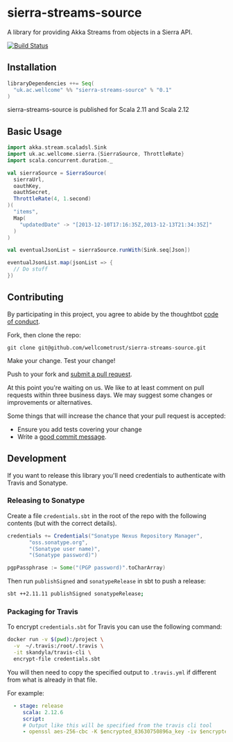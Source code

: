 # sierra-streams-source

A library for providing Akka Streams from objects in a Sierra API.

[![Build Status](https://travis-ci.org/wellcometrust/sierra-streams-source.svg?branch=master)](https://travis-ci.org/wellcometrust/sierra-streams-source)

## Installation

```scala
libraryDependencies ++= Seq(
  "uk.ac.wellcome" %% "sierra-streams-source" % "0.1"
)
```

sierra-streams-source is published for Scala 2.11 and Scala 2.12

## Basic Usage

```Scala
import akka.stream.scaladsl.Sink
import uk.ac.wellcome.sierra.{SierraSource, ThrottleRate}
import scala.concurrent.duration._

val sierraSource = SierraSource(
  sierraUrl, 
  oauthKey, 
  oauthSecret, 
  ThrottleRate(4, 1.second)
)(
  "items", 
  Map(
    "updatedDate" -> "[2013-12-10T17:16:35Z,2013-12-13T21:34:35Z]"
  )
)

val eventualJsonList = sierraSource.runWith(Sink.seq[Json])

eventualJsonList.map(jsonList => {
  // Do stuff
})
```

## Contributing

By participating in this project, you agree to abide by the thoughtbot [code of conduct].

[code of conduct]: https://thoughtbot.com/open-source-code-of-conduct

Fork, then clone the repo:

    git clone git@github.com/wellcometrust/sierra-streams-source.git

Make your change. Test your change!

Push to your fork and [submit a pull request][pr].

[pr]: https://github.com/wellcometrust/sierra-streams-source/compare/

At this point you're waiting on us. We like to at least comment on pull requests
within three business days. We may suggest some changes or improvements or alternatives.

Some things that will increase the chance that your pull request is accepted:

* Ensure you add tests covering your change
* Write a [good commit message][commit].

[commit]: http://tbaggery.com/2008/04/19/a-note-about-git-commit-messages.html

## Development

If you want to release this library you'll need credentials to authenticate with Travis and Sonatype.

### Releasing to Sonatype

Create a file `credentials.sbt` in the root of the repo with the following contents (but with the correct details).

```sbt
credentials += Credentials("Sonatype Nexus Repository Manager",
       "oss.sonatype.org",
       "(Sonatype user name)",
       "(Sonatype password)")

pgpPassphrase := Some("(PGP password)".toCharArray)
```

Then run `publishSigned` and `sonatypeRelease` in sbt to push a release:

```sh
sbt ++2.11.11 publishSigned sonatypeRelease;
```

### Packaging for Travis

To encrypt `credentials.sbt` for Travis you can use the following command:

```sh
docker run -v $(pwd):/project \
  -v  ~/.travis:/root/.travis \
  -it skandyla/travis-cli \
  encrypt-file credentials.sbt
```

You will then need to copy the specified output to `.travis.yml` if different from what is already in that file.

For example:

```yml
  - stage: release
     scala: 2.12.6
     script:
     # Output like this will be specified from the travis cli tool
     - openssl aes-256-cbc -K $encrypted_83630750896a_key -iv $encrypted_83630750896a_iv -in credentials.sbt.enc -out credentials.sbt -d
```